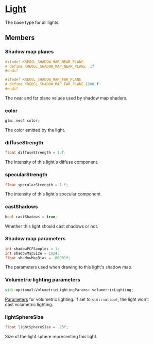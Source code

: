 # [Light](Light.hpp)

The base type for all lights.

## Members

### Shadow map planes

```cpp
#ifndef KREOGL_SHADOW_MAP_NEAR_PLANE
# define KREOGL_SHADOW_MAP_NEAR_PLANE .1f
#endif
```

```cpp
#ifndef KREOGL_SHADOW_MAP_FAR_PLANE
# define KREOGL_SHADOW_MAP_FAR_PLANE 1000.f
#endif
```

The near and far plane values used by shadow map shaders.

### color

```cpp
glm::vec4 color;
```

The color emitted by the light.

### diffuseStrength

```cpp
float diffuseStrength = 1.f;
```

The intensity of this light's diffuse component.

### specularStrength

```cpp
float specularStrength = 1.f;
```

The intensity of this light's specular component.

### castShadows

```cpp
bool castShadows = true;
```

Whether this light should cast shadows or not.

### Shadow map parameters

```cpp
int shadowPCFSamples = 1;
int shadowMapSize = 1024;
float shadowMapBias = .00001f;
```

The parameters used when drawing to this light's shadow map.

### Volumetric lighting parameters

```cpp
std::optional<VolumetricLightingParams> volumetricLighting;
```

[Parameters](VolumetricLightingParams.md) for volumetric lighting. If set to `std::nullopt`, the light won't cast volumetric lighting.

### lightSphereSize

```cpp
float lightSphereSize = .25f;
```

Size of the light sphere representing this light.